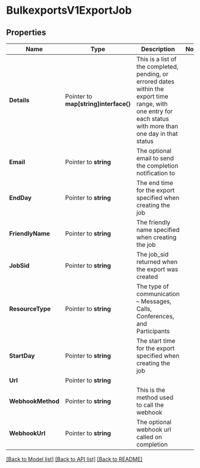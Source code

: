# BulkexportsV1ExportJob

## Properties
Name | Type | Description | Notes
------------ | ------------- | ------------- | -------------
**Details** | Pointer to **map[string]interface{}** | This is a list of the completed, pending, or errored dates within the export time range, with one entry for each status with more than one day in that status |
**Email** | Pointer to **string** | The optional email to send the completion notification to |
**EndDay** | Pointer to **string** | The end time for the export specified when creating the job |
**FriendlyName** | Pointer to **string** | The friendly name specified when creating the job |
**JobSid** | Pointer to **string** | The job_sid returned when the export was created |
**ResourceType** | Pointer to **string** | The type of communication – Messages, Calls, Conferences, and Participants |
**StartDay** | Pointer to **string** | The start time for the export specified when creating the job |
**Url** | Pointer to **string** |  |
**WebhookMethod** | Pointer to **string** | This is the method used to call the webhook |
**WebhookUrl** | Pointer to **string** | The optional webhook url called on completion |

[[Back to Model list]](../README.md#documentation-for-models) [[Back to API list]](../README.md#documentation-for-api-endpoints) [[Back to README]](../README.md)


